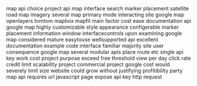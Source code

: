 map api choice project api map interface search marker placement satellite road map imagery several map primary mode interacting site google map openlayers tomtom mapbox mapfit main factor cost ease documentation api google map highly customizable style appearance configerable marker placement information window interfacecontrols upon examining google map considered mature easytouse wellsupported api excellent documentation example code interface familiar majority site user consequence google map several modular apis place route etc single api key work cost project purpose exceed free threshold view per day click rate credit limit scalability project commercial project google cost would severely limit size website could grow without justifying profitibility party map api requires url javascript page expose api key http request